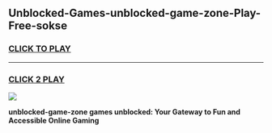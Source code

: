 
## Unblocked-Games-unblocked-game-zone-Play-Free-sokse
<h3>
<a href="https://premium76.site?title=unblocked-game-zone&ref=22A">CLICK TO PLAY</a></h3>
<hr>

<h3>
<a href="https://premium76.site?title=unblocked-game-zone&ref=22A">CLICK 2 PLAY</a>
  
</h3>

<a href="https://premium76.site?title=unblocked-game-zone&ref=22A"><img src="https://clearcache.store/games.png"></a>


**unblocked-game-zone games unblocked: Your Gateway to Fun and Accessible Online Gaming**
